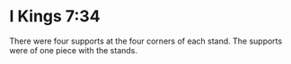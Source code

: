 # I Kings 7:34

There were four supports at the four corners of each stand. The supports were of one piece with the stands.
